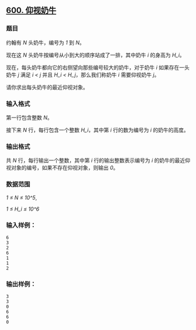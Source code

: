 ## [600. 仰视奶牛](https://www.acwing.com/problem/content/602/)

### 题目

约翰有 *N* 头奶牛，编号为 *1* 到 *N*。

现在这 *N* 头奶牛按编号从小到大的顺序站成了一排，其中奶牛 *i* 的身高为 *H_i*。

现在，每头奶牛都向它的右侧望向那些编号较大的奶牛，对于奶牛 *i* 如果存在一头奶牛 *j* 满足 *i < j* 并且 *H_i < H_j*，那么我们称奶牛 *i* 需要仰视奶牛 *j*。

请你求出每头奶牛的最近仰视对象。

### 输入格式

第一行包含整数 *N*。

接下来 *N* 行，每行包含一个整数 *H_i*，其中第 *i* 行的数为编号为 *i* 的奶牛的高度。

### 输出格式

共 *N* 行，每行输出一个整数，其中第 *i* 行的输出整数表示编号为 *i* 的奶牛的最近仰视对象的编号，如果不存在仰视对象，则输出 *0*。

### 数据范围

*1 ≤ N ≤ 10^5*,

*1 ≤ H_i ≤ 10^6*

### 输入样例：

```
6
3
2
6
1
1
2
```

### 输出样例：

```
3
3
0
6
6
0
```
